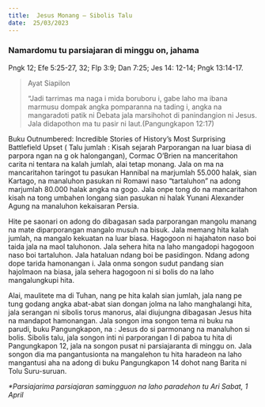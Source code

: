 ```yaml
---
title:  Jesus Monang – Sibolis Talu
date:  25/03/2023
---
```


### Namardomu tu parsiajaran di minggu on, jahama
Pngk 12; Efe 5:25-27, 32; Flp 3:9; Dan 7:25; Jes 14: 12-14; Pngk 13:14-17.

> <p>Ayat Siapilon</p>
> “Jadi tarrimas ma naga i mida boruboru i, gabe laho ma ibana marmusu dompak angka pomparanna na tading i, angka na mangaradoti patik ni Debata jala marsihohot di panindangion ni Jesus. Jala didapothon ma tu pasir ni laut.(Pangungkapon 12:17)

Buku Outnumbered: Incredible Stories of History’s Most Surprising Battlefield Upset ( Talu jumlah : Kisah sejarah  Parporangan na luar biasa di parpora ngan na g ok halongangan), Cormac O’Brien na manceritahon carita ni tentara na kalah jumlah, alai tetap monang. Jala on ma na mancaritahon  taringot tu pasukan Hannibal na marjumlah 55.000 halak, sian Kartago, na manaluhon pasukan ni Romawi naso “tartaluhon” na adong  marjumlah  80.000 halak angka na gogo. Jala onpe tong  do na mancaritahon  kisah  na tong  umbahen longang sian pasukan  ni halak Yunani Alexander Agung  na manaluhon  kekaisaran  Persia.

Hite pe saonari on  adong do dibagasan sada  parporangan  mangolu  manang  na mate diparporangan  mangalo musuh na bisuk. Jala memang  hita  kalah  jumlah, na mangalo kekuatan na luar biasa. Hagogoon ni hajahaton naso boi taida jala na maol taluhonon. Jala sehera hita na laho mangadopi hagogoon naso boi tartaluhon. Jala hataluan ndang boi be pasidingon. Ndang  adong  dope  tarida  hamonangan i. Jala onma songon  sudut  pandang   sian  hajolmaon  na biasa, jala sehera hagogoon  ni si bolis do na laho mangalungkupi hita.

Alai, maulitete ma di Tuhan, nang pe hita kalah sian jumlah, jala nang pe tung  godang  angka abat-abat sian dongan jolma na laho manghalangi hita, jala serangan ni sibolis torus manorus, alai diujungna dibagasan Jesus hita na mandapot hamonangan. Jala songon  ima songon tema ni buku na parudi, buku Pangungkapon, na : Jesus do si parmonang na manaluhon si bolis. Sibolis talu, jala songon  inti ni parporangan I di paboa tu hita di Pangungkapon 12, jala na songon pusat ni parsiajaranta di minggu on. Jala songon dia ma pangantusionta na mangalehon tu hita haradeon na laho mangantusi aha na adong  di buku Pangungkapon  14 dohot  nang Barita ni Tolu Suru-suruan.

_*Parsiajarima parsiajaran samingguon na laho paradehon tu Ari Sabat, 1 April_